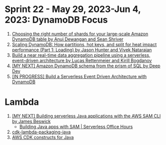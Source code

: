 <h1>Sprint 22 - May 29, 2023-Jun 4, 2023: DynamoDB Focus</h1>

1. [Choosing the right number of shards for your large-scale Amazon DynamoDB table by Anuj Dewangan and Sean Shriver](https://aws.amazon.com/blogs/database/choosing-the-right-number-of-shards-for-your-large-scale-amazon-dynamodb-table)
2. [Scaling DynamoDB: How partitions, hot keys, and split for heat impact performance (Part 1: Loading) by Jason Hunter and Vivek Natarajan](https://aws.amazon.com/blogs/database/part-1-scaling-dynamodb-how-partitions-hot-keys-and-split-for-heat-impact-performance/)
3. [Build a near real-time data aggregation pipeline using a serverless, event-driven architecture by Lucas Rettenmeier and Kirill Bogdanov ](https://aws.amazon.com/blogs/database/build-a-near-real-time-data-aggregation-pipeline-using-a-serverless-event-driven-architecture/)
4. [[MY NEXT] Amazon DynamoDB schema from the prism of SQL by Deep Dey](https://aws.amazon.com/blogs/database/amazon-dynamodb-schema-from-the-prism-of-sql)
5. [[IN PROGRESS] Build a Serverless Event Driven Architecture with DynamoDB](https://amazon-dynamodb-labs.com/event-driven-architecture.html)

# Lambda

1. [[MY NEXT] Building serverless Java applications with the AWS SAM CLI by James Beswick](https://aws.amazon.com/blogs/compute/building-serverless-java-applications-with-the-aws-sam-cli/)
    - [Building Java apps with SAM | Serverless Office Hours](https://www.youtube.com/watch?v=c7_gGalsIyE)
2. [cdk-lambda-packaging-java](https://github.com/aws-samples/cdk-lambda-packaging-java)
3. [AWS CDK constructs for Java](https://github.com/aws-samples/aws-cdk-constructs-for-java)